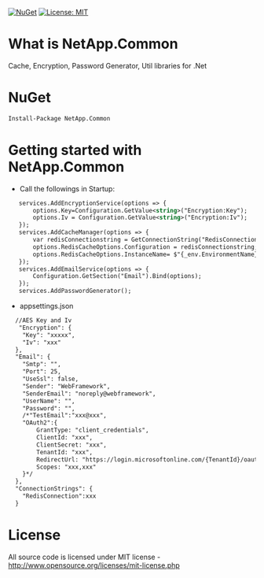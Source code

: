 [![NuGet](https://img.shields.io/nuget/v/NetApp.Common.svg)](https://www.nuget.org/packages/NetApp.Common)
[![License: MIT](https://img.shields.io/badge/License-MIT-green.svg)](LICENSE)

# What is NetApp.Common

Cache, Encryption, Password Generator, Util libraries for .Net

# NuGet
```xml
Install-Package NetApp.Common
```
# Getting started with NetApp.Common

  * Call the followings in Startup:  
  ```xml
     services.AddEncryptionService(options => {
         options.Key=Configuration.GetValue<string>("Encryption:Key");
         options.Iv = Configuration.GetValue<string>("Encryption:Iv");
     });
     services.AddCacheManager(options => {
         var redisConnectionstring = GetConnectionString("RedisConnection"); 
         options.RedisCacheOptions.Configuration = redisConnectionstring;
         options.RedisCacheOptions.InstanceName= $"{_env.EnvironmentName}/{Configuration.GetValue<string>("AppSettings:Application:Name")}/";
     });
     services.AddEmailService(options => {
         Configuration.GetSection("Email").Bind(options);
     });
     services.AddPasswordGenerator();
  ```
 * appsettings.json
 ```xml
   //AES Key and Iv
    "Encryption": {
     "Key": "xxxxx",
     "Iv": "xxx"
   },
   "Email": {
     "Smtp": "",
     "Port": 25,
     "UseSsl": false,
     "Sender": "WebFramework",
     "SenderEmail": "noreply@webframework",
     "UserName": "",
     "Password": "",
     /*"TestEmail":"xxx@xxx",
     "OAuth2":{
         GrantType: "client_credentials",
         ClientId: "xxx",
         ClientSecret: "xxx",
         TenantId: "xxx",
         RedirectUrl: "https://login.microsoftonline.com/{TenantId}/oauth2/v2.0/token",
         Scopes: "xxx,xxx"
     }*/
   },
   "ConnectionStrings": {
     "RedisConnection":xxx
   }
  ```
# License
All source code is licensed under MIT license - http://www.opensource.org/licenses/mit-license.php
